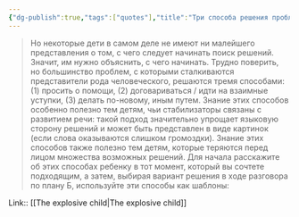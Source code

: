 ```yaml
---
{"dg-publish":true,"tags":["quotes"],"title":"Три способа решения проблем","date":"2022-08-27T23:09:32+03:00","modified_at":"2022-09-05T18:21:22+03:00","permalink":"/quotes/202208272309/","dgHomeLink":false,"dgPassFrontmatter":true}
---
```



> Но некоторые дети в самом деле не имеют ни малейшего представления о том, с чего следует начинать поиск решений. Значит, им нужно объяснить, с чего начинать. Трудно поверить, но большинство проблем, с которыми сталкиваются представители рода человеческого, решаются тремя способами: (1) просить о помощи, (2) договариваться / идти на взаимные уступки, (3) делать по-новому, иным путем. Знание этих способов особенно полезно тем детям, чьи стабилизаторы связаны с развитием речи: такой подход значительно упрощает языковую сторону решений и может быть представлен в виде картинок (если слова оказываются слишком громоздки). Знание этих способов также полезно тем детям, которые теряются перед лицом множества возможных решений. Для начала расскажите об этих способах ребенку в тот момент, который вы сочтете подходящим, а затем, выбирая вариант решения в ходе разговора по плану Б, используйте эти способы как шаблоны:

Link:: [[The explosive child|The explosive child]]
